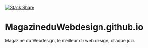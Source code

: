 [![Stack Share](http://img.shields.io/badge/tech-stack-0690fa.svg?style=flat)](http://stackshare.io/MagazineduWebdesign/magazine-du-webdesign)
# MagazineduWebdesign.github.io
Magazine du Webdesign, le meilleur du web design, chaque jour.
